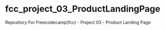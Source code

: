 # fcc_project_03_ProductLandingPage
Repository For Freecodecamp(fcc) - Project 03 - Product Landing Page
